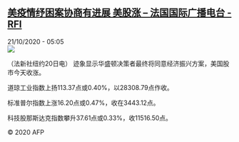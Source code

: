 <!--1603256117000-->
[美疫情纾困案协商有进展 美股涨 – 法国国际广播电台 - RFI](http://www.rfi.fr//cn/contenu/20201021-%E7%BE%8E%E7%96%AB%E6%83%85%E7%BA%BE%E5%9B%B0%E6%A1%88%E5%8D%8F%E5%95%86%E6%9C%89%E8%BF%9B%E5%B1%95-%E7%BE%8E%E8%82%A1%E6%B6%A8)
------

<div>21/10/2020 - 05:05</div><img src="https://s.rfi.fr/media/display/3c96489a-134f-11eb-8c54-005056a964fe/w:310/p:16x9/eco0004b.201021110502.jpg"><div class="t-content__body u-clearfix"><p>（法新社纽约20日电）    迹象显示华盛顿决策者最终将同意经济振兴方案，美国股市今天收涨。</p><p>    道琼工业指数上扬113.37点或0.40%，以28308.79点作收。</p><p>    标准普尔指数上涨16.20点或0.47%，收在3443.12点。</p><p>    科技股那斯达克指数攀升37.61点或0.33%，收11516.50点。</p><p class="t-copyright">© 2020 AFP</p>        </div>
